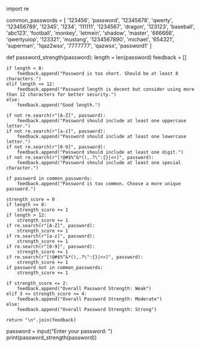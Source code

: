 import re

common_passwords = [
    '123456', 'password', '12345678', 'qwerty', '123456789', '12345', '1234', 
    '111111', '1234567', 'dragon', '123123', 'baseball', 'abc123', 'football',
    'monkey', 'letmein', 'shadow', 'master', '666666', 'qwertyuiop', '123321',
    'mustang', '1234567890', 'michael', '654321', 'superman', '1qaz2wsx', 
    '7777777', 'qazwsx', 'password1'
]

def password_strength(password):
    length = len(password)
    feedback = []

    if length < 8:
        feedback.append("Password is too short. Should be at least 8 characters.")
    elif length <= 12:
        feedback.append("Password length is decent but consider using more than 12 characters for better security.")
    else:
        feedback.append("Good length.")

    if not re.search(r"[A-Z]", password):
        feedback.append("Password should include at least one uppercase letter.")
    if not re.search(r"[a-z]", password):
        feedback.append("Password should include at least one lowercase letter.")
    if not re.search(r"[0-9]", password):
        feedback.append("Password should include at least one digit.")
    if not re.search(r"[!@#$%^&*(),.?\":{}|<>]", password):
        feedback.append("Password should include at least one special character.")
    
    if password in common_passwords:
        feedback.append("Password is too common. Choose a more unique password.")

    strength_score = 0
    if length >= 8:
        strength_score += 1
    if length > 12:
        strength_score += 1
    if re.search(r"[A-Z]", password):
        strength_score += 1
    if re.search(r"[a-z]", password):
        strength_score += 1
    if re.search(r"[0-9]", password):
        strength_score += 1
    if re.search(r"[!@#$%^&*(),.?\":{}|<>]", password):
        strength_score += 1
    if password not in common_passwords:
        strength_score += 1

    if strength_score <= 2:
        feedback.append("Overall Password Strength: Weak")
    elif 3 <= strength_score <= 4:
        feedback.append("Overall Password Strength: Moderate")
    else:
        feedback.append("Overall Password Strength: Strong")
    
    return "\n".join(feedback)

password = input("Enter your password: ")
print(password_strength(password))
